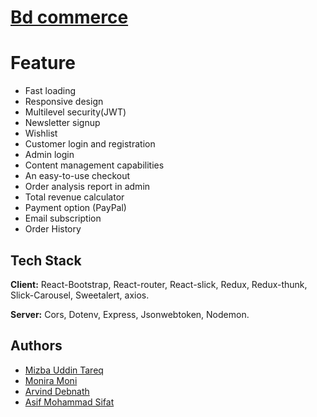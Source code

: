# [Bd commerce](https://the-tann-mann-gaddi-job-task.netlify.app//)

# Feature

- Fast loading
- Responsive design
- Multilevel security(JWT)
- Newsletter signup
- Wishlist
- Customer login and registration
- Admin login
- Content management capabilities
- An easy-to-use checkout
- Order analysis report in admin
- Total revenue calculator
- Payment option (PayPal)
- Email subscription
- Order History

## Tech Stack

**Client:** React-Bootstrap,
React-router,
React-slick,
Redux,
Redux-thunk,
Slick-Carousel,
Sweetalert,
axios.

**Server:** Cors,
Dotenv,
Express,
Jsonwebtoken,
Nodemon.

## Authors

- [Mizba Uddin Tareq](https://www.linkedin.com/in/mizba-uddin-tareq-415a59218/)
- [Monira Moni](https://www.linkedin.com/in/monira-moni/)
- [Arvind Debnath](https://www.linkedin.com/in/arvind-debnath)
- [Asif Mohammad Sifat]()